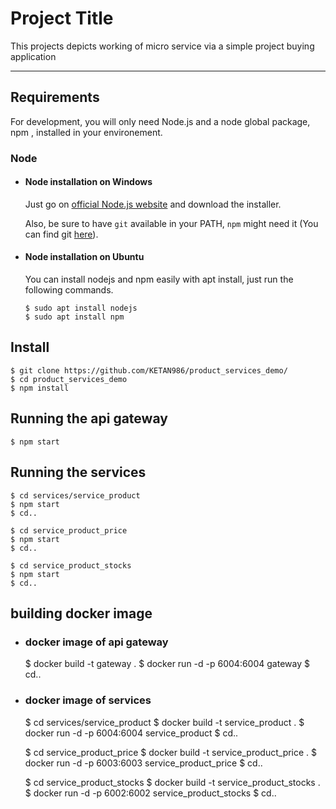 # Project Title

This projects depicts working of micro service via a simple project buying application

---
## Requirements

For development, you will only need Node.js and a node global package, npm , installed in your environement.

### Node
- #### Node installation on Windows

  Just go on [official Node.js website](https://nodejs.org/) and download the installer.
  
  Also, be sure to have `git` available in your PATH, `npm` might need it (You can find git [here](https://git-scm.com/)).

- #### Node installation on Ubuntu

  You can install nodejs and npm easily with apt install, just run the following commands.

      $ sudo apt install nodejs
      $ sudo apt install npm

## Install

    $ git clone https://github.com/KETAN986/product_services_demo/
    $ cd product_services_demo
    $ npm install


## Running the api gateway

    $ npm start


## Running the services
    $ cd services/service_product
    $ npm start
    $ cd..

    $ cd service_product_price
    $ npm start
    $ cd..

    $ cd service_product_stocks
    $ npm start
    $ cd..


## building docker image
- ### docker image of api gateway
    $ docker build -t gateway .
    $ docker run -d  -p 6004:6004 gateway
    $ cd..

- ### docker image of services
    $ cd services/service_product
    $ docker build -t service_product .
    $ docker run -d  -p 6004:6004 service_product
    $ cd..

    $ cd service_product_price
    $ docker build -t service_product_price .
    $ docker run -d  -p 6003:6003 service_product_price
    $ cd..

    $ cd service_product_stocks
    $ docker build -t service_product_stocks .
    $ docker run -d  -p 6002:6002 service_product_stocks
    $ cd..
